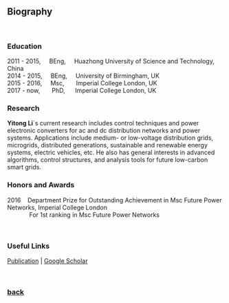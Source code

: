 <br />

## Biography

<br />

### Education

2011 - 2015, &nbsp;&nbsp;&nbsp; BEng, &nbsp;&nbsp;&nbsp; Huazhong University of Science and Technology, China   
2014 - 2015, &nbsp;&nbsp;&nbsp; BEng, &nbsp;&nbsp;&nbsp; University of Birmingham, UK   
2015 - 2016, &nbsp;&nbsp;&nbsp; Msc, &nbsp;&nbsp;&nbsp;&nbsp;&nbsp; Imperial College London, UK   
2017 - now,  &nbsp;&nbsp;&nbsp;&nbsp;&nbsp; PhD, &nbsp;&nbsp;&nbsp;&nbsp; Imperial College London, UK

### Research

**Yitong Li**`s current research includes control techniques and power electronic converters for ac and dc distribution networks and power systems. Applications include medium- or low-voltage distribution grids, microgrids, distributed generations, sustainable and renewable energy systems, electric vehicles, etc. He also has general interests in advanced algorithms, control structures, and analysis tools for future low-carbon smart grids.

### Honors and Awards

2016 &nbsp;&nbsp; Department Prize for Outstanding Achievement in Msc Future Power Networks, Imperial College London  
&nbsp;&nbsp;&nbsp;&nbsp;&nbsp;&nbsp;&nbsp;&nbsp;&nbsp;&nbsp;&nbsp;&nbsp; For 1st ranking in Msc Future Power Networks 

<br />

### Useful Links

[Publication](https://yt-li.github.io/publication) | [Google Scholar](https://scholar.google.co.uk/citations?hl=en&user=b3tutrQAAAAJ&view_op=list_works&sortby=pubdate)

<br />

### [back](https://yt-li.github.io/)
